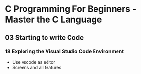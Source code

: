 # C Programming For Beginners - Master the C Language
## 03 Starting to write Code
### 18 Exploring the Visual Studio Code Environment

- Use vscode as editor
- Screens and all features
